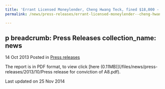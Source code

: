 ```yaml
---
title: 'Errant Licensed Moneylender, Cheng Hwang Teck, fined $18,000 - Press Release'
permalink: /news/press-releases/errant-licensed-moneylender--cheng-hwang-teck--fined--18-000/

---
```

p
breadcrumb: Press Releases
collection_name: news
---

14 Oct 2013 Posted in [Press releases](/news/press-releases)

The report is in PDF format, to view click [here (0.11MB)](/files/news/press-releases/2013/10/Press release for conviction of A8.pdf).

<p class="right-side-updated">Last updated on 25 Nov 2014</p>

